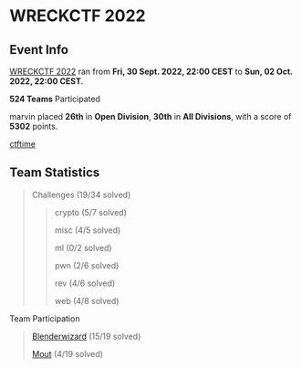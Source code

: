 # WRECKCTF 2022

## Event Info

[WRECKCTF 2022](https://wreckctf.com/) ran from **Fri, 30 Sept. 2022, 22:00 CEST** to **Sun, 02 Oct. 2022, 22:00 CEST**.

**524 Teams** Participated

marvin placed **26th** in **Open Division**, **30th** in **All Divisions**, with a score of **5302** points.

[ctftime](https://ctftime.org/event/1775)

## Team Statistics

> Challenges (19/34 solved)
>> crypto (5/7 solved)
>>
>> misc (4/5 solved)
>>
>> ml (0/2 solved)
>>
>> pwn (2/6 solved)
>>
>> rev (4/6 solved)
>>
>> web (4/8 solved)

Team Participation

> [Blenderwizard](https://github.com/Blenderwizard) (15/19 solved)
>
> [Mout](https://github.com/killinq-joke) (4/19 solved)